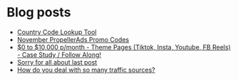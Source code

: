 # Blog posts
<!-- BLOG-POST-LIST:START -->
- [Country Code Lookup Tool](https://afflift.com/f/threads/country-code-lookup-tool.9767/)
- [November PropellerAds Promo Codes](https://afflift.com/f/threads/november-propellerads-promo-codes.9920/)
- [$0 to $10,000 p/month - Theme Pages &lpar;Tiktok, Insta, Youtube, FB Reels&rpar; - Case Study / Follow Along!](https://afflift.com/f/threads/0-to-10-000-p-month-theme-pages-tiktok-insta-youtube-fb-reels-case-study-follow-along.9903/)
- [Sorry for all about last post](https://afflift.com/f/threads/sorry-for-all-about-last-post.9926/)
- [How do you deal with so many traffic sources?](https://afflift.com/f/threads/how-do-you-deal-with-so-many-traffic-sources.9925/)
<!-- BLOG-POST-LIST:END -->
